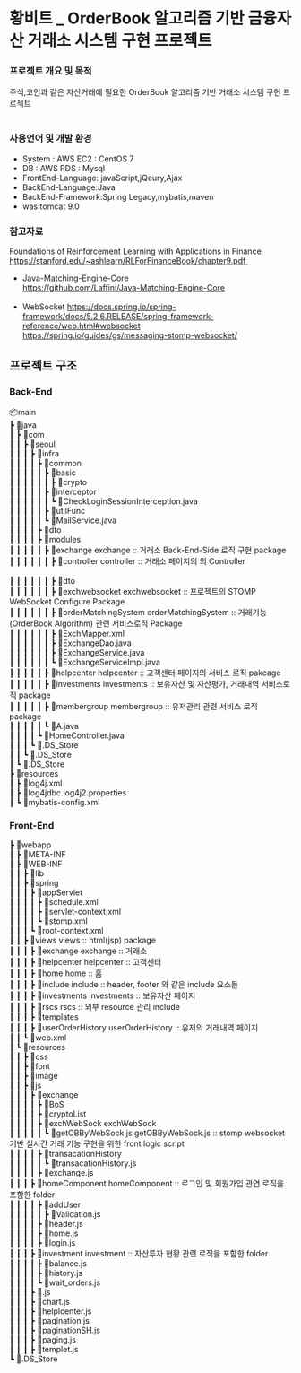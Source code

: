 # 황비트 _ OrderBook 알고리즘 기반 금융자산 거래소 시스템 구현 프로젝트

### 프로젝트 개요 및 목적<br>
주식,코인과 같은 자산거래에 필요한 OrderBook 알고리즘 기반 거래소 시스템 구현 프로젝트<br><br>

### 사용언어 및 개발 환경<br>
- System : AWS EC2 : CentOS 7<br>
- DB : AWS RDS : Mysql<br>
- FrontEnd-Language: javaScript,jQeury,Ajax<br>
- BackEnd-Language:Java<br>
- BackEnd-Framework:Spring Legacy,mybatis,maven<br>
- was:tomcat 9.0<br>




### 참고자료
Foundations of Reinforcement Learning with Applications in Finance<br>
https://stanford.edu/~ashlearn/RLForFinanceBook/chapter9.pdf <br>
- Java-Matching-Engine-Core<br>
https://github.com/Laffini/Java-Matching-Engine-Core<br>
 
- WebSocket
https://docs.spring.io/spring-framework/docs/5.2.6.RELEASE/spring-framework-reference/web.html#websocket<br>
https://spring.io/guides/gs/messaging-stomp-websocket/ <br>


## 프로젝트 구조

### Back-End
📦main<br>
 ┣ 📂java<br>
 ┃ ┣ 📂com<br>
 ┃ ┃ ┣ 📂seoul<br>
 ┃ ┃ ┃ ┣ 📂infra<br>
 ┃ ┃ ┃ ┃ ┣ 📂common<br>
 ┃ ┃ ┃ ┃ ┃ ┣ 📂basic<br>
 ┃ ┃ ┃ ┃ ┃ ┃ ┣ 📂crypto<br>
 ┃ ┃ ┃ ┃ ┃ ┣ 📂interceptor<br>
 ┃ ┃ ┃ ┃ ┃ ┃ ┗ 📜CheckLoginSessionInterception.java<br>
 ┃ ┃ ┃ ┃ ┃ ┣ 📂utilFunc<br>
 ┃ ┃ ┃ ┃ ┃ ┗ 📜MailService.java<br>
 ┃ ┃ ┃ ┃ ┣ 📂dto<br>
 ┃ ┃ ┃ ┃ ┣ 📂modules<br>
 ┃ ┃ ┃ ┃ ┃ ┣ 📂exchange                             exchange :: 거래소 Back-End-Side 로직 구현 package <br>
 ┃ ┃ ┃ ┃ ┃ ┃ ┣ 📂controller                         controller :: 거래소 페이지의 의 Controller        <br>                
 ┃ ┃ ┃ ┃ ┃ ┃ ┣ 📂dto<br>
 ┃ ┃ ┃ ┃ ┃ ┃ ┣ 📂exchwebsocket                      exchwebsocket :: 프로젝트의 STOMP WebSocket Configure Package<br>
 ┃ ┃ ┃ ┃ ┃ ┃ ┣ 📂orderMatchingSystem                orderMatchingSystem :: 거래기능(OrderBook Algorithm) 관련 서비스로직 Package<br>
 ┃ ┃ ┃ ┃ ┃ ┃ ┣ 📜ExchMapper.xml<br>
 ┃ ┃ ┃ ┃ ┃ ┃ ┣ 📜ExchangeDao.java<br>
 ┃ ┃ ┃ ┃ ┃ ┃ ┣ 📜ExchangeService.java<br>
 ┃ ┃ ┃ ┃ ┃ ┃ ┗ 📜ExchangeServiceImpl.java<br>
 ┃ ┃ ┃ ┃ ┃ ┣ 📂helpcenter                           helpcenter :: 고객센터 페이지의 서비스 로직 pakcage<br>
 ┃ ┃ ┃ ┃ ┃ ┣ 📂investments                          investments :: 보유자산 및 자산평가, 거래내역 서비스로직 package<br>
 ┃ ┃ ┃ ┃ ┃ ┣ 📂membergroup                          membergroup :: 유저관리 관련 서비스 로직 package<br>
 ┃ ┃ ┃ ┃ ┃ ┗ 📜A.java<br>
 ┃ ┃ ┃ ┃ ┗ 📜HomeController.java<br>
 ┃ ┃ ┃ ┗ 📜.DS_Store<br>
 ┃ ┃ ┗ 📜.DS_Store<br>
 ┃ ┗ 📜.DS_Store<br>
 ┣ 📂resources<br>
 ┃ ┣ 📜log4j.xml<br>
 ┃ ┣ 📜log4jdbc.log4j2.properties<br>
 ┃ ┗ 📜mybatis-config.xml<br>
 
 
 ### Front-End
 
 ┣ 📂webapp<br>
 ┃ ┣ 📂META-INF<br>
 ┃ ┣ 📂WEB-INF<br>
 ┃ ┃ ┣ 📂lib<br>
 ┃ ┃ ┣ 📂spring<br>
 ┃ ┃ ┃ ┣ 📂appServlet<br>
 ┃ ┃ ┃ ┃ ┣ 📜schedule.xml<br>
 ┃ ┃ ┃ ┃ ┣ 📜servlet-context.xml<br>
 ┃ ┃ ┃ ┃ ┗ 📜stomp.xml<br>
 ┃ ┃ ┃ ┗ 📜root-context.xml<br>
 ┃ ┃ ┣ 📂views                          views :: html(jsp) package<br> 
 ┃ ┃ ┃ ┣ 📂exchange                     exchange :: 거래소<br> 
 ┃ ┃ ┃ ┣ 📂helpcenter                   helpcenter :: 고객센터 <br> 
 ┃ ┃ ┃ ┣ 📂home                         home :: 홈<br> 
 ┃ ┃ ┃ ┣ 📂include                      include :: header, footer 와 같은 include 요소들<br> 
 ┃ ┃ ┃ ┣ 📂investments                  investments :: 보유자산 페이지 <br> 
 ┃ ┃ ┃ ┣ 📂rscs                         rscs :: 외부 resource 관리 include <br>
 ┃ ┃ ┃ ┣ 📂templates<br>
 ┃ ┃ ┃ ┣ 📂userOrderHistory             userOrderHistory :: 유저의 거래내역 페이지<br> 
 ┃ ┃ ┗ 📜web.xml<br> 
 ┃ ┗ 📂resources<br> 
 ┃ ┃ ┣ 📂css<br> 
 ┃ ┃ ┣ 📂font<br> 
 ┃ ┃ ┣ 📂image<br> 
 ┃ ┃ ┣ 📂js<br> 
 ┃ ┃ ┃ ┣ 📂exchange<br> 
 ┃ ┃ ┃ ┃ ┣ 📂BoS<br> 
 ┃ ┃ ┃ ┃ ┣ 📂cryptoList<br> 
 ┃ ┃ ┃ ┃ ┣ 📂exchWebSock                exchWebSock <br> 
 ┃ ┃ ┃ ┃ ┃ ┗ 📜getOBByWebSock.js        getOBByWebSock.js :: stomp websocket 기반 실시간 거래 기능 구현을 위한 front logic script<br> 
 ┃ ┃ ┃ ┃ ┣ 📂transacationHistory<br> 
 ┃ ┃ ┃ ┃ ┃ ┗ 📜transacationHistory.js<br> 
 ┃ ┃ ┃ ┃ ┣ 📜exchange.js<br> 
 ┃ ┃ ┃ ┣ 📂homeComponent                homeComponent :: 로그인 및 회원가입 관연 로직을 포함한 folder<br> 
 ┃ ┃ ┃ ┃ ┣ 📂addUser<br> 
 ┃ ┃ ┃ ┃ ┃ ┣ 📜Validation.js<br> 
 ┃ ┃ ┃ ┃ ┣ 📜header.js<br> 
 ┃ ┃ ┃ ┃ ┣ 📜home.js<br> 
 ┃ ┃ ┃ ┃ ┣ 📜login.js<br> 
 ┃ ┃ ┃ ┣ 📂investment                   investment :: 자산투자 현황 관련 로직을 포함한 folder<br> 
 ┃ ┃ ┃ ┃ ┣ 📜balance.js<br> 
 ┃ ┃ ┃ ┃ ┣ 📜history.js<br> 
 ┃ ┃ ┃ ┃ ┗ 📜wait_orders.js<br> 
 ┃ ┃ ┃ ┣ 📜.js<br> 
 ┃ ┃ ┃ ┣ 📜chart.js<br> 
 ┃ ┃ ┃ ┣ 📜helplcenter.js<br> 
 ┃ ┃ ┃ ┣ 📜pagination.js<br> 
 ┃ ┃ ┃ ┣ 📜paginationSH.js<br> 
 ┃ ┃ ┃ ┣ 📜paging.js<br> 
 ┃ ┃ ┃ ┣ 📜templet.js<br> 
 ┗ 📜.DS_Store<br> 
